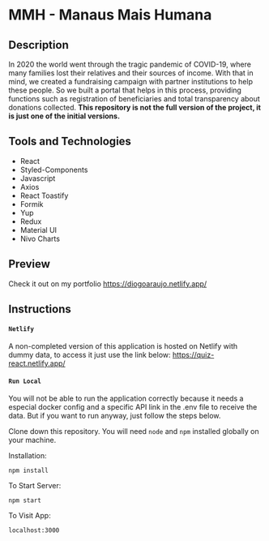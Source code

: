 # MMH - Manaus Mais Humana

## Description
In 2020 the world went through the tragic pandemic of COVID-19, where many families lost their relatives and their sources of income. With that in mind, we created a fundraising campaign with partner institutions to help these people. So we built a portal that helps in this process, providing functions such as registration of beneficiaries and total transparency about donations collected.
**This repository is not the full version of the project, it is just one of the initial versions.**

## Tools and Technologies
- React
- Styled-Components
- Javascript
- Axios
- React Toastify
- Formik
- Yup
- Redux
- Material UI
- Nivo Charts

## Preview
Check it out on my portfolio
https://diogoaraujo.netlify.app/

## Instructions

#### `Netlify`
A non-completed version of this application is hosted on Netlify with dummy data, to access it just use the link below: 
https://quiz-react.netlify.app/

#### `Run Local`
You will not be able to run the application correctly because it needs a especial docker config and a specific API link in the .env file to receive the data. But if you want to run anyway, just follow the steps below.

Clone down this repository. You will need `node` and `npm` installed globally on your machine.  

Installation:

`npm install`   

To Start Server:

`npm start`  

To Visit App:

`localhost:3000`









